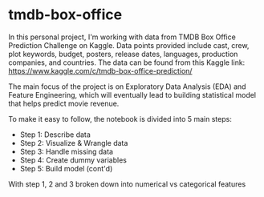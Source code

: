 # tmdb-box-office
In this personal project,  I'm working with data from TMDB Box Office Prediction Challenge on Kaggle. Data points provided include cast, crew, plot keywords, budget, posters, release dates, languages, production companies, and countries. The data can be found from this Kaggle link: https://www.kaggle.com/c/tmdb-box-office-prediction/

The main focus of the project is on Exploratory Data Analysis (EDA) and Feature Engineering, which will eventually lead to building statistical model that helps predict movie revenue.

To make it easy to follow, the notebook is divided into 5 main steps:
- Step 1: Describe data
- Step 2: Visualize & Wrangle data
- Step 3: Handle missing data
- Step 4: Create dummy variables
- Step 5: Build model (cont'd)

With step 1, 2 and 3 broken down into numerical vs categorical features

